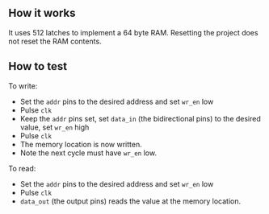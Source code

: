 ## How it works

It uses 512 latches to implement a 64 byte RAM.
Resetting the project does not reset the RAM contents.

## How to test

To write:
- Set the `addr` pins to the desired address and set `wr_en` low
- Pulse `clk`
- Keep the `addr` pins set, set `data_in` (the bidirectional pins) to the desired value, set `wr_en` high
- Pulse `clk`
- The memory location is now written.
- Note the next cycle must have `wr_en` low.

To read:
- Set the `addr` pins to the desired address and set `wr_en` low
- Pulse `clk`
- `data_out` (the output pins) reads the value at the memory location.
